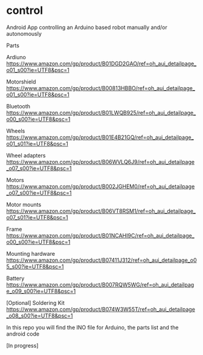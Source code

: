 # control
Android App controlling an Arduino based robot manually and/or autonomously


Parts

Ardiuno https://www.amazon.com/gp/product/B01DGD2GAO/ref=oh_aui_detailpage_o01_s00?ie=UTF8&psc=1

Motorshield https://www.amazon.com/gp/product/B00813HBBO/ref=oh_aui_detailpage_o01_s00?ie=UTF8&psc=1

Bluetooth https://www.amazon.com/gp/product/B01LWQB925/ref=oh_aui_detailpage_o00_s00?ie=UTF8&psc=1

Wheels https://www.amazon.com/gp/product/B01E4B21GQ/ref=oh_aui_detailpage_o01_s01?ie=UTF8&psc=1

Wheel adapters https://www.amazon.com/gp/product/B06WVLQ6J9/ref=oh_aui_detailpage_o07_s00?ie=UTF8&psc=1

Motors https://www.amazon.com/gp/product/B002JGHEM0/ref=oh_aui_detailpage_o07_s00?ie=UTF8&psc=1

Motor mounts https://www.amazon.com/gp/product/B06VT8RSM1/ref=oh_aui_detailpage_o07_s01?ie=UTF8&psc=1

Frame https://www.amazon.com/gp/product/B01NCAHI9C/ref=oh_aui_detailpage_o00_s00?ie=UTF8&psc=1

Mounting hardware https://www.amazon.com/gp/product/B07411J312/ref=oh_aui_detailpage_o05_s00?ie=UTF8&psc=1

Battery https://www.amazon.com/gp/product/B007RQW5WG/ref=oh_aui_detailpage_o09_s00?ie=UTF8&psc=1

[Optional] Soldering Kit https://www.amazon.com/gp/product/B074W3W55T/ref=oh_aui_detailpage_o08_s00?ie=UTF8&psc=1

In this repo you will find the INO file for Arduino, the parts list and the android code

[In progress]
